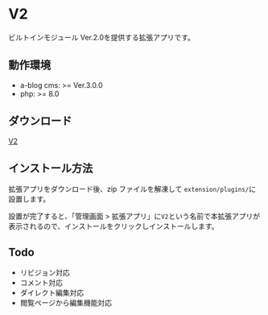 # V2

ビルトインモジュール Ver.2.0を提供する拡張アプリです。

## 動作環境

- a-blog cms: >= Ver.3.0.0
- php: >= 8.0

## ダウンロード

[V2](https://github.com/uidev1116/acms-v2/tree/master/build/V2.zip)

## インストール方法

拡張アプリをダウンロード後、zip ファイルを解凍して `extension/plugins/`に設置します。

設置が完了すると、「管理画面 > 拡張アプリ」に`V2`という名前で本拡張アプリが表示されるので、インストールをクリックしインストールします。

## Todo

- リビジョン対応
- コメント対応
- ダイレクト編集対応
- 閲覧ページから編集機能対応
